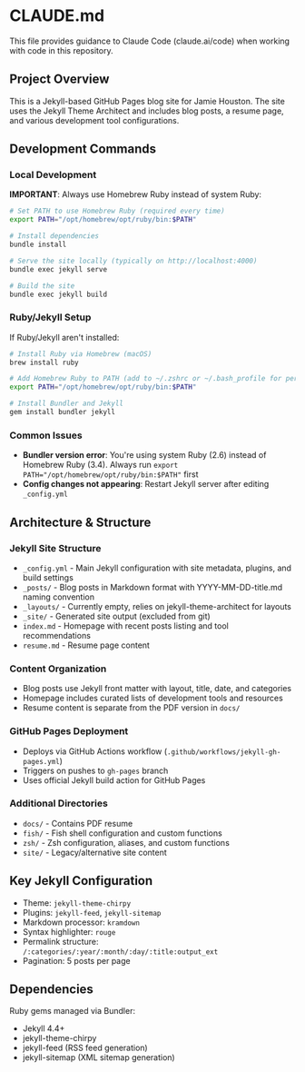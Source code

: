 # CLAUDE.md

This file provides guidance to Claude Code (claude.ai/code) when working with code in this repository.

## Project Overview

This is a Jekyll-based GitHub Pages blog site for Jamie Houston. The site uses the Jekyll Theme Architect and includes blog posts, a resume page, and various development tool configurations.

## Development Commands

### Local Development
**IMPORTANT**: Always use Homebrew Ruby instead of system Ruby:
```bash
# Set PATH to use Homebrew Ruby (required every time)
export PATH="/opt/homebrew/opt/ruby/bin:$PATH"

# Install dependencies
bundle install

# Serve the site locally (typically on http://localhost:4000)
bundle exec jekyll serve

# Build the site
bundle exec jekyll build
```

### Ruby/Jekyll Setup
If Ruby/Jekyll aren't installed:
```bash
# Install Ruby via Homebrew (macOS)
brew install ruby

# Add Homebrew Ruby to PATH (add to ~/.zshrc or ~/.bash_profile for permanent)
export PATH="/opt/homebrew/opt/ruby/bin:$PATH"

# Install Bundler and Jekyll
gem install bundler jekyll
```

### Common Issues
- **Bundler version error**: You're using system Ruby (2.6) instead of Homebrew Ruby (3.4). Always run `export PATH="/opt/homebrew/opt/ruby/bin:$PATH"` first
- **Config changes not appearing**: Restart Jekyll server after editing `_config.yml`

## Architecture & Structure

### Jekyll Site Structure
- `_config.yml` - Main Jekyll configuration with site metadata, plugins, and build settings
- `_posts/` - Blog posts in Markdown format with YYYY-MM-DD-title.md naming convention
- `_layouts/` - Currently empty, relies on jekyll-theme-architect for layouts
- `_site/` - Generated site output (excluded from git)
- `index.md` - Homepage with recent posts listing and tool recommendations
- `resume.md` - Resume page content

### Content Organization
- Blog posts use Jekyll front matter with layout, title, date, and categories
- Homepage includes curated lists of development tools and resources
- Resume content is separate from the PDF version in `docs/`

### GitHub Pages Deployment
- Deploys via GitHub Actions workflow (`.github/workflows/jekyll-gh-pages.yml`)
- Triggers on pushes to `gh-pages` branch
- Uses official Jekyll build action for GitHub Pages

### Additional Directories
- `docs/` - Contains PDF resume
- `fish/` - Fish shell configuration and custom functions
- `zsh/` - Zsh configuration, aliases, and custom functions
- `site/` - Legacy/alternative site content

## Key Jekyll Configuration
- Theme: `jekyll-theme-chirpy`
- Plugins: `jekyll-feed`, `jekyll-sitemap`
- Markdown processor: `kramdown`
- Syntax highlighter: `rouge`
- Permalink structure: `/:categories/:year/:month/:day/:title:output_ext`
- Pagination: 5 posts per page

## Dependencies
Ruby gems managed via Bundler:
- Jekyll 4.4+
- jekyll-theme-chirpy
- jekyll-feed (RSS feed generation)
- jekyll-sitemap (XML sitemap generation)